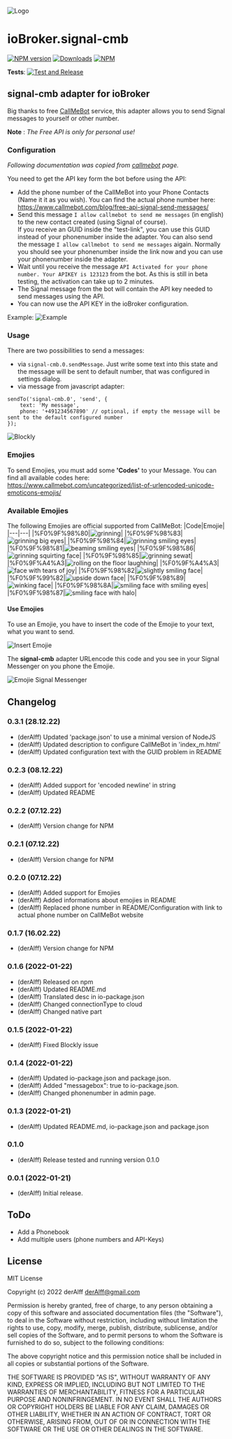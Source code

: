 ![Logo](admin/signal-cmb.png)
# ioBroker.signal-cmb

[![NPM version](http://img.shields.io/npm/v/iobroker.signal-cmb.svg)](https://www.npmjs.com/package/iobroker.signal-cmb)
[![Downloads](https://img.shields.io/npm/dm/iobroker.signal-cmb.svg)](https://www.npmjs.com/package/iobroker.signal-cmb)
[![NPM](https://nodei.co/npm/iobroker.signal-cmb.png?downloads=true)](https://nodei.co/npm/iobroker.signal-cmb/)

**Tests**: [![Test and Release](https://github.com/necotec/ioBroker.signal-cmb/actions/workflows/test-and-release.yml/badge.svg)](https://github.com/necotec/ioBroker.signal-cmb/actions/workflows/test-and-release.yml)

## signal-cmb adapter for ioBroker
Big thanks to free [CallMeBot](https://www.callmebot.com/blog/free-api-signal-send-messages/) service, this adapter allows you to send Signal messages to yourself or other number.

**Note** : *The Free API is only for personal use!*

### Configuration
*Following documentation was copied from [callmebot](https://www.callmebot.com/blog/free-api-signal-send-messages/) page.*

You need to get the API key form the bot before using the API:

- Add the phone number of the CallMeBot into your Phone Contacts (Name it it as you wish). You can find the actual phone number here: https://www.callmebot.com/blog/free-api-signal-send-messages/ 
- Send this message `I allow callmebot to send me messages` (in english) to the new contact created (using Signal of course).<br>
If you receive an GUID inside the "test-link", you can use this GUID instead of your phonenumber inside the adapter. You can also send <br>
the message `I allow callmebot to send me messages` aigain. Normally you should see your phonenumber inside the link now and you can use your phonenumber inside the adapter.
- Wait until you receive the message `API Activated for your phone number. Your APIKEY is 123123` from the bot. As this is still in beta testing, the activation can take up to 2 minutes.
- The Signal message from the bot will contain the API key needed to send messages using the API.
- You can now use the API KEY in the ioBroker configuration.

Example:
![Example](img/signal.jpg)

### Usage
There are two possibilities to send a messages:
- via `signal-cmb.0.sendMessage`. Just write some text into this state and the message will be sent to default number, that was configured in settings dialog.
- via message from javascript adapter:
```
sendTo('signal-cmb.0', 'send', {
    text: 'My message', 
    phone: '+491234567890' // optional, if empty the message will be sent to the default configured number
});
``` 

![Blockly](img/blockly-signal.png)

### Emojies
To send Emojies, you must add some **'Codes'** to your Message. You can find all available codes here: https://www.callmebot.com/uncategorized/list-of-urlencoded-unicode-emoticons-emojis/

### Available Emojies
The following Emojies are official supported from CallMeBot:
|Code|Emojie|
|---|---|
|%F0%9F%98%80|![grinning](img/emojies/01_grinning.png)|
|%F0%9F%98%83|![grinning big eyes](img/emojies/02_grinning_big_eyes.png)|
|%F0%9F%98%84|![grinning smiling eyes](img/emojies/03_grinning_smiling_eyes.png)|
|%F0%9F%98%81|![beaming smiling eyes](img/emojies/04_beaming_smiling_eyes.png)|
|%F0%9F%98%86|![grinning squirting face](img/emojies/05_grinning_squinting_face.png)|
|%F0%9F%98%85|![grinning sewat](img/emojies/06_grinning_sweat.png)|
|%F0%9F%A4%A3|![rolling on the floor laughhing](img/emojies/07_rolling_on_the_floor_laughing.png)|
|%F0%9F%A4%A3|![face with tears of joy](img/emojies/08_face_with_tears_of_joy.png)|
|%F0%9F%98%82|![slightly smiling face](img/emojies/09_slightly_smiling_face.png)|
|%F0%9F%99%82|![upside down face](img/emojies/10_upside_down_face.png)|
|%F0%9F%98%89|![winking face](img/emojies/11_winking_face.png)|
|%F0%9F%98%8A|![smiling face with smiling eyes](img/emojies/12_smiling_face_with_smiling_eyes.png)|
|%F0%9F%98%87|![smiling face with halo](img/emojies/13_smiling_face_with_halo.png)|

#### Use Emojies
To use an Emojie, you have to insert the code of the Emojie to your text, what you want to send.

![Insert Emojie](img/add_emojies.png)

The **signal-cmb** adapter URLencode this code and you see in your Signal Messenger on you phone the Emojie.

![Emojie Signal Messenger](img/emojie_signal_mesenger.png)

## Changelog
<!--
Placeholder for the next version (at the beginning of the line):
## **WORK IN PROGRESS**
* Did some changes
* Did some more changes
-->
### 0.3.1 (28.12.22)
* (derAlff) Updated 'package.json' to use a minimal version of NodeJS
* (derAlff) Updated description to configure CallMeBot in  'index_m.html'
* (derAlff) Updated configuration text with the GUID problem in README

### 0.2.3 (08.12.22)
* (derAlff) Added support for 'encoded newline' in string
* (derAlff) Updated README

### 0.2.2 (07.12.22)
* (derAlff) Version change for NPM

### 0.2.1 (07.12.22)
* (derAlff) Version change for NPM

### 0.2.0 (07.12.22)
* (derAlff) Added support for Emojies
* (derAlff) Added informations about emojies in README
* (derAlff) Replaced phone number in README/Configuration with link to actual phone number on CallMeBot website

### 0.1.7 (16.02.22)
* (derAlff) Version change for NPM

### 0.1.6 (2022-01-22)
* (derAlff) Released on npm
* (derAlff) Updated README.md
* (derAlff) Translated desc in io-package.json
* (derAlff) Changed connectionType to cloud
* (derAlff) Changed native part

### 0.1.5 (2022-01-22)
* (derAlff) Fixed Blockly issue

### 0.1.4 (2022-01-22)
* (derAlff) Updated io-package.json and package.json. 
* (derAlff) Added "messagebox": true to io-package.json. 
* (derAlff) Changed phonenumber in admin page.

### 0.1.3 (2022-01-21)
* (derAlff) Updated README.md, io-package.json and package.json

### 0.1.0
* (derAlff) Release tested and running version 0.1.0

### 0.0.1 (2022-01-21)
* (derAlff) Initial release.

## ToDo
* Add a Phonebook
* Add multiple users (phone numbers and API-Keys) 

## License
MIT License

Copyright (c) 2022 derAlff <derAlff@gmail.com>

Permission is hereby granted, free of charge, to any person obtaining a copy
of this software and associated documentation files (the "Software"), to deal
in the Software without restriction, including without limitation the rights
to use, copy, modify, merge, publish, distribute, sublicense, and/or sell
copies of the Software, and to permit persons to whom the Software is
furnished to do so, subject to the following conditions:

The above copyright notice and this permission notice shall be included in all
copies or substantial portions of the Software.

THE SOFTWARE IS PROVIDED "AS IS", WITHOUT WARRANTY OF ANY KIND, EXPRESS OR
IMPLIED, INCLUDING BUT NOT LIMITED TO THE WARRANTIES OF MERCHANTABILITY,
FITNESS FOR A PARTICULAR PURPOSE AND NONINFRINGEMENT. IN NO EVENT SHALL THE
AUTHORS OR COPYRIGHT HOLDERS BE LIABLE FOR ANY CLAIM, DAMAGES OR OTHER
LIABILITY, WHETHER IN AN ACTION OF CONTRACT, TORT OR OTHERWISE, ARISING FROM,
OUT OF OR IN CONNECTION WITH THE SOFTWARE OR THE USE OR OTHER DEALINGS IN THE
SOFTWARE.

